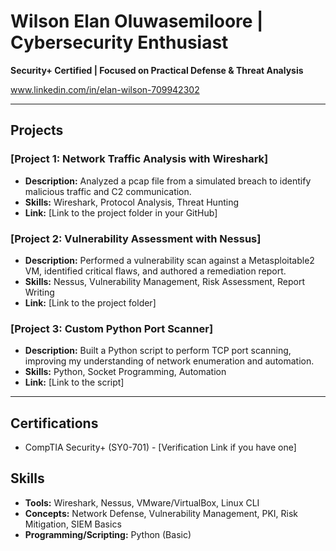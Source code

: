 # Wilson Elan Oluwasemiloore | Cybersecurity Enthusiast

**Security+ Certified | Focused on Practical Defense & Threat Analysis**

www.linkedin.com/in/elan-wilson-709942302

---

## Projects

### [Project 1: Network Traffic Analysis with Wireshark]
*   **Description:** Analyzed a pcap file from a simulated breach to identify malicious traffic and C2 communication.
*   **Skills:** Wireshark, Protocol Analysis, Threat Hunting
*   **Link:** [Link to the project folder in your GitHub]

### [Project 2: Vulnerability Assessment with Nessus]
*   **Description:** Performed a vulnerability scan against a Metasploitable2 VM, identified critical flaws, and authored a remediation report.
*   **Skills:** Nessus, Vulnerability Management, Risk Assessment, Report Writing
*   **Link:** [Link to the project folder]

### [Project 3: Custom Python Port Scanner]
*   **Description:** Built a Python script to perform TCP port scanning, improving my understanding of network enumeration and automation.
*   **Skills:** Python, Socket Programming, Automation
*   **Link:** [Link to the script]

---
## Certifications
*   CompTIA Security+ (SY0-701) - [Verification Link if you have one]

## Skills
*   **Tools:** Wireshark, Nessus, VMware/VirtualBox, Linux CLI
*   **Concepts:** Network Defense, Vulnerability Management, PKI, Risk Mitigation, SIEM Basics
*   **Programming/Scripting:** Python (Basic)
